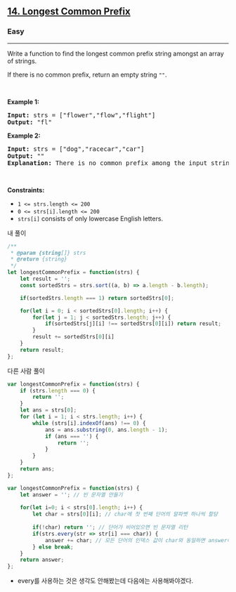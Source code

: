 <h2><a href="https://leetcode.com/problems/longest-common-prefix/">14. Longest Common Prefix</a></h2><h3>Easy</h3><hr><div><p>Write a function to find the longest common prefix string amongst an array of strings.</p>

<p>If there is no common prefix, return an empty string <code>""</code>.</p>

<p>&nbsp;</p>
<p><strong class="example">Example 1:</strong></p>

<pre><strong>Input:</strong> strs = ["flower","flow","flight"]
<strong>Output:</strong> "fl"
</pre>

<p><strong class="example">Example 2:</strong></p>

<pre><strong>Input:</strong> strs = ["dog","racecar","car"]
<strong>Output:</strong> ""
<strong>Explanation:</strong> There is no common prefix among the input strings.
</pre>

<p>&nbsp;</p>
<p><strong>Constraints:</strong></p>

<ul>
	<li><code>1 &lt;= strs.length &lt;= 200</code></li>
	<li><code>0 &lt;= strs[i].length &lt;= 200</code></li>
	<li><code>strs[i]</code> consists of only lowercase English letters.</li>
</ul>
</div>


내 풀이
```js
/**
 * @param {string[]} strs
 * @return {string}
 */
let longestCommonPrefix = function(strs) {
    let result = '';
    const sortedStrs = strs.sort((a, b) => a.length - b.length);

    if(sortedStrs.length === 1) return sortedStrs[0];

    for(let i = 0; i < sortedStrs[0].length; i++) {
        for(let j = 1; j < sortedStrs.length; j++) {
            if(sortedStrs[j][i] !== sortedStrs[0][i]) return result;
        }
        result += sortedStrs[0][i]
    }
    return result;
};
```

다른 사람 풀이
```js
var longestCommonPrefix = function(strs) {
    if (strs.length === 0) {
        return '';
    }
    let ans = strs[0];
    for (let i = 1; i < strs.length; i++) {
        while (strs[i].indexOf(ans) !== 0) {
            ans = ans.substring(0, ans.length - 1);
            if (ans === '') {
                return '';
            }
        }
    }
    return ans;
};
```
```js
var longestCommonPrefix = function(strs) {
    let answer = ''; // 빈 문자열 만들기
    
    for(let i=0; i < strs[0].length; i++) {
        let char = strs[0][i]; // char에 첫 번째 단어의 알파벳 하나씩 할당
        
        if(!char) return ''; // 단어가 비어있으면 빈 문자열 리턴
        if(strs.every(str => str[i] === char)) {
            answer += char; // 모든 단어의 인덱스 값이 char와 동일하면 answer에 해당 알파벳 추가
        } else break;
    }
    return answer;
};
```

- every를 사용하는 것은 생각도 안해봤는데 다음에는 사용해봐야겠다.
